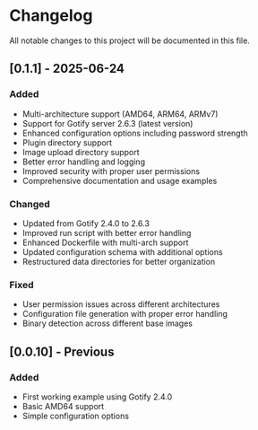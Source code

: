 # Changelog

All notable changes to this project will be documented in this file.

## [0.1.1] - 2025-06-24

### Added
- Multi-architecture support (AMD64, ARM64, ARMv7)
- Support for Gotify server 2.6.3 (latest version)
- Enhanced configuration options including password strength
- Plugin directory support
- Image upload directory support
- Better error handling and logging
- Improved security with proper user permissions
- Comprehensive documentation and usage examples

### Changed
- Updated from Gotify 2.4.0 to 2.6.3
- Improved run script with better error handling
- Enhanced Dockerfile with multi-arch support
- Updated configuration schema with additional options
- Restructured data directories for better organization

### Fixed
- User permission issues across different architectures
- Configuration file generation with proper error handling
- Binary detection across different base images

## [0.0.10] - Previous

### Added
- First working example using Gotify 2.4.0
- Basic AMD64 support
- Simple configuration options